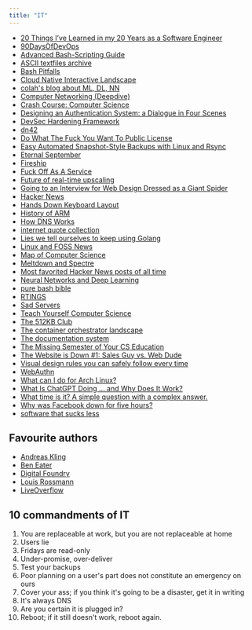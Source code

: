 ```yaml
---
title: "IT"
---
```


- [20 Things I’ve Learned in my 20 Years as a Software Engineer](https://www.simplethread.com/20-things-ive-learned-in-my-20-years-as-a-software-engineer/)
- [90DaysOfDevOps](https://github.com/MichaelCade/90DaysOfDevOps)
- [Advanced Bash-Scripting Guide](https://tldp.org/LDP/abs/html/)
- [ASCII textfiles archive](http://textfiles.com/)
- [Bash Pitfalls](http://mywiki.wooledge.org/BashPitfalls)
- [Cloud Native Interactive Landscape](https://landscape.cncf.io/)
- [colah's blog about ML, DL, NN](http://colah.github.io/)
- [Computer Networking (Deepdive)](https://youtube.com/watch?v=6G14NrjekLQ)
- [Crash Course: Computer Science](https://youtube.com/playlist?list=PL8dPuuaLjXtNlUrzyH5r6jN9ulIgZBpdo)
- [Designing an Authentication System: a Dialogue in Four Scenes](https://web.mit.edu/kerberos/dialogue.html)
- [DevSec Hardening Framework](https://dev-sec.io/)
- [dn42](https://dn42.eu/Home)
- [Do What The Fuck You Want To Public License](http://www.wtfpl.net/about/)
- [Easy Automated Snapshot-Style Backups with Linux and Rsync](http://www.mikerubel.org/computers/rsync_snapshots/)
- [Eternal September](https://en.m.wikipedia.org/wiki/Eternal_September)
- [Fireship](https://www.youtube.com/c/Fireship)
- [Fuck Off As A Service](https://foaas.herokuapp.com/)
- [Future of real-time upscaling](https://youtu.be/f8piCZz0p-Y)
- [Going to an Interview for Web Design Dressed as a Giant Spider](https://youtu.be/uDE4s4Ih1eY)
- [Hacker News](https://news.ycombinator.com)
- [Hands Down Keyboard Layout](https://sites.google.com/alanreiser.com/handsdown)
- [History of ARM](https://arstechnica.com/gadgets/2022/09/a-history-of-arm-part-1-building-the-first-chip/)
- [How DNS Works](https://howdns.works/)
- [internet quote collection](http://bash.org/)
- [Lies we tell ourselves to keep using Golang](https://fasterthanli.me/articles/lies-we-tell-ourselves-to-keep-using-golang)
- [Linux and FOSS News](https://lwn.net/)
- [Map of Computer Science](https://youtu.be/SzJ46YA_RaA)
- [Meltdown and Spectre](https://meltdownattack.com/)
- [Most favorited Hacker News posts of all time](https://observablehq.com/@tomlarkworthy/hacker-favourites-analysis)
- [Neural Networks and Deep Learning](https://neuralnetworksanddeeplearning.com/)
- [pure bash bible](https://github.com/dylanaraps/pure-bash-bible)
- [RTINGS](https://www.rtings.com/)
- [Sad Servers](https://sadservers.com)
- [Teach Yourself Computer Science](https://teachyourselfcs.com/)
- [The 512KB Club](https://512kb.club/)
- [The container orchestrator landscape](https://lwn.net/Articles/905164/)
- [The documentation system](https://documentation.divio.com/)
- [The Missing Semester of Your CS Education](https://missing.csail.mit.edu/)
- [The Website is Down #1: Sales Guy vs. Web Dude](https://youtu.be/uRGljemfwUE)
- [Visual design rules you can safely follow every time](https://anthonyhobday.com/sideprojects/saferules/)
- [WebAuthn](https://webauthn.guide/#about-webauthn)
- [What can I do for Arch Linux?](https://whatcanidofor.archlinux.org/)
- [What Is ChatGPT Doing … and Why Does It Work?](https://writings.stephenwolfram.com/2023/02/what-is-chatgpt-doing-and-why-does-it-work/)
- [What time is it? A simple question with a complex answer.](https://andrea.corbellini.name/2023/01/23/what-time-is-it/)
- [Why was Facebook down for five hours?](https://youtu.be/-wMU8vmfaYo)
- [software that sucks less](https://suckless.org/philosophy/)

## Favourite authors

- [Andreas Kling](https://www.youtube.com/@awesomekling)
- [Ben Eater](https://www.youtube.com/c/BenEater)
- [Digital Foundry](https://www.youtube.com/user/DigitalFoundry)
- [Louis Rossmann](https://www.youtube.com/@rossmanngroup)
- [LiveOverflow](https://www.youtube.com/@LiveOverflow)

## 10 commandments of IT

1. You are replaceable at work, but you are not replaceable at home
2. Users lie
3. Fridays are read-only
4. Under-promise, over-deliver
5. Test your backups
6. Poor planning on a user's part does not constitute an emergency on ours
7. Cover your ass; if you think it's going to be a disaster, get it in writing
8. It's always DNS
9. Are you certain it is plugged in?
10. Reboot; if it still doesn't work, reboot again.
